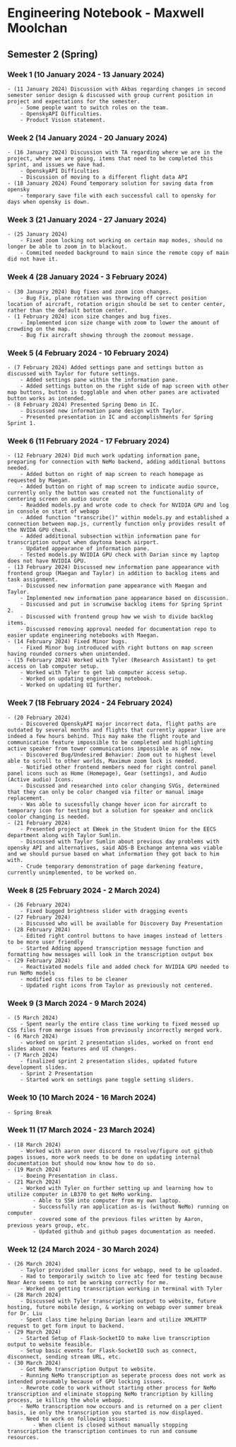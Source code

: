 # Engineering Notebook - Maxwell Moolchan

## Semester 2 (Spring)
### Week 1 (10 January 2024 - 13 January 2024)
    - (11 January 2024) Discussion with Akbas regarding changes in second semester senior design & discussed with group current position in project and expectations for the semester.
        - Some people want to switch roles on the team.
        - OpenskyAPI Difficulties.
        - Product Vision statement.
### Week 2 (14 January 2024 - 20 January 2024)
    - (16 January 2024) Discussion with TA regarding where we are in the project, where we are going, items that need to be completed this sprint, and issues we have had.
        - OpenskyAPI Difficulties
        - Discussion of moving to a different flight data API
    - (18 January 2024) Found temporary solution for saving data from opensky
        - temporary save file with each successful call to opensky for days when opensky is down.
### Week 3 (21 January 2024 - 27 January 2024)
    - (25 January 2024) 
        - Fixed zoom locking not working on certain map modes, should no longer be able to zoom in to blackout.
        - Commited needed background to main since the remote copy of main did not have it.
### Week 4 (28 January 2024 - 3 February 2024)
    - (30 January 2024) Bug fixes and zoom icon changes.
        - Bug Fix, plane rotation was throwing off correct position location of aircraft, rotation origin should be set to center center, rather than the default bottom center.
    - (1 February 2024) icon size changes and bug fixes.
        - Implemented icon size change with zoom to lower the amount of crowding on the map.
        - Bug fix aircraft showing through the zoomout message.
### Week 5 (4 February 2024 - 10 February 2024)
    - (7 February 2024) Added settings pane and settings button as discussed with Taylor for future settings.
        - Added settings pane within the information pane.
        - Added settings button on the right side of map screen with other map buttons, button is togglable and when other panes are activated button works as intended.
    - (8 February 2024) Presented Spring Demo in IC.
        - Discussed new information pane design with Taylor.
        - Presented presentation in IC and accomplishments for Spring Sprint 1.
### Week 6 (11 February 2024 - 17 February 2024)
    - (12 February 2024) Did much work updating information pane, preparing for connection with NeMo backend, adding additional buttons needed.
        - Added button on right of map screen to reach homepage as requested by Maegan.
        - Added button on right of map screen to indicate audio source, currently only the button was created not the functionality of centering screen on audio source
        - Readded models.py and wrote code to check for NVIDIA GPU and log in console on start of webapp
        - Added function "transcribe()" within models.py and established a connection between map.js, currently function only provides result of the NVIDA GPU check.
        - Added additional subsection within information pane for transcription output when daytona beach airport.
        - Updated appearance of information pane.
        - Tested models.py NVIDIA GPU check with Darian since my laptop does not have NVIDIA GPU.
    - (13 February 2024) Discussed new information pane appearance with frontend group (Maegan and Taylor) in addition to backlog items and task assignment.
        - Discussed new information pane appearance with Maegan and Taylor.
        - Implemented new information pane appearance based on discussion.
        - Discussed and put in scrumwise backlog items for Spring Sprint 2.
        - Discussed with frontend group how we wish to divide backlog items.
        - Discussed removing approval needed for documentation repo to easier update engineering notebooks with Maegan.
    - (14 February 2024) Fixed Minor bugs.
        - Fixed Minor bug introduced with right buttons on map screen having rounded corners when unintended.
    - (15 February 2024) Worked with Tyler (Research Assistant) to get access on lab computer setup.
        - Worked with Tyler to get lab computer access setup.
        - Worked on updating engineering notebook.
        - Worked on updating UI further.
### Week 7 (18 February 2024 - 24 February 2024)
    - (20 February 2024)
        - Discovered OpenskyAPI major incorrect data, flight paths are outdated by several months and flights that currently appear live are indeed a few hours behind. This may make the flight route and communication feature impossible to be completed and highlighting active speaker from tower communications impossible as of now.
        - Discovered Bug/Undesired Behavior: Zoom out to highest level able to scroll to other worlds, Maximum zoom lock is needed.
        - Notified other frontend members need for right control panel panel icons such as Home (Homepage), Gear (settings), and Audio (Active audio) Icons.
        - Discussed and researched into color changing SVGs, determined that they can only be color changed via filter or manual image replacement.
        - Was able to sucessfully change hover icon for aircraft to temporary icon for testing but a solution for speaker and onclick coolor changing is needed.
    - (21 February 2024)
        - Presented project at EWeek in the Student Union for the EECS department along with Taylor Sumlin.
        - Discussed with Taylor Sumlin about previous day problems with opensky API and alternatives, said ADS-B Exchange antenna was viable and we should pursue based on what information they got back to him with.
        - Crude temporary demonstration of page darkening feature, currently unimplemented, to be worked on.
### Week 8 (25 February 2024 - 2 March 2024)
    - (26 February 2024)
        - Fixed bugged brightness slider with dragging events
    - (27 February 2024)
        - Discussed who will be available for Discovery Day Presentation
    - (28 February 2024)
        - Edited right control buttons to have images instead of letters to be more user friendly
        - Started Adding append transcription message function and formatting how messages will look in the transcription output box
    - (29 February 2024)
        - Reactivated models file and added check for NVIDIA GPU needed to run NeMo models
        - modified css files to be cleaner
        - Updated right icons from Taylor as previously not centered.
### Week 9 (3 March 2024 - 9 March 2024)
    - (5 March 2024)
        - Spent nearly the entire class time working to fixed messed up CSS files from merge issues from previously incorrectly merged work.
    - (6 March 2024)
        - worked on sprint 2 presentation slides, worked on front end slides about new features and UI changes.
    - (7 March 2024)
        - finalized sprint 2 presentation slides, updated future development slides.
        - Sprint 2 Presentation
        - Started work on settings pane toggle setting sliders.
### Week 10 (10 March 2024 - 16 March 2024)
    - Spring Break
### Week 11 (17 March 2024 - 23 March 2024)
    - (18 March 2024)
        - Worked with aaron over discord to resolve/figure out github pages issues, more work needs to be done on updating internal documentation but should now know how to do so.
    - (19 March 2024)
        - Boeing Presentation in class.
    - (21 March 2024)
        - Worked with Tyler on further setting up and learning how to utilize computer in LB370 to get NeMo working.
            - Able to SSH into computer from my own laptop.
            - Successfully ran application as-is (without NeMo) running on computer
            - covered some of the previous files written by Aaron, previous years group, etc.
            - Updated github and github pages documentation as needed.
### Week 12 (24 March 2024 - 30 March 2024)
    - (26 March 2024)
        - Taylor provided smaller icons for webapp, need to be uploaded.
        - Had to temporarily switch to live atc feed for testing because Near Aero seems to not be working correctly for me.
        - Worked on getting transcription working in terminal with Tyler
    - (28 March 2024)
        - Discussed with Tyler transcription output to website, future hosting, future mobile design, & working on webapp over summer break for Dr. Liu
        - Spent class time helping Darian learn and utilize XMLHTTP request to get form input to backend.
    - (29 March 2024)
        - Started Setup of Flask-SocketIO to make live transcription output to website feasible.
        - Setup basic events for Flask-SocketIO such as connect, disconnect, sending stream URL, etc.
    - (30 March 2024)
        - Got NeMo transcription Output to website.
        - Running NeMo transcription as seperate process does not work as intended presumably because of GPU locking issues.
        - Rewrote code to work without starting other process for NeMo transcription and eliminate stopping NeMo trancription by killing process, ie killing the whole webapp.
        - NeMo transcription now occours and is returned on a per client basis, ie only the transcription you started is now displayed.
        - Need to work on following issues:
            - When client is closed without manually stopping transcription the transcription continues to run and consume resources.
